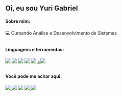 ## Oi, eu sou Yuri Gabriel

#### Sobre mim:
<p>
 💻 Cursando Análise e Desenvolvimento de Sistemas <br>
</p>

## 

#### Linguagens e ferramentas:
<p>
 <a href="https://developer.mozilla.org/pt-BR/docs/Web/JavaScript" target="_blank"><img src="https://img.icons8.com/color/40/000000/javascript--v2.png" target="_blank"/></a>
 <a href="https://www.python.org/doc/versions/" target="_blank"><img src="https://img.icons8.com/color/40/undefined/python--v1.png"/></a>
 <a href="https://git-scm.com/docs/git/pt_BR" target="_blank"><img src="https://img.icons8.com/color/40/000000/git.png" target="_blank"/></a>
 <a href="https://www.adobe.com/pt/products/photoshop.html" target="_blank"><img src="https://img.icons8.com/fluency/48/undefined/adobe-photoshop.png"/></a>
 <a href="https://www.blackmagicdesign.com/br/products/davinciresolve" target="_blank"><img src="https://img.icons8.com/color/50/000000/davinci-resolve.png"/></a>
 <a href="https://www.mysql.com/" target="_blank"><<img src="https://img.icons8.com/ios/50/null/mysql-logo.png"/></a>
</p>
  
## 
 
#### Você pode me achar aqui:
<p>
 <a href="https://www.instagram.com/yurigabr25/" target="_blank"/><img src="https://img.icons8.com/fluency/40/undefined/instagram-new.png"/>
 <a href="https://twitter.com/yurigabr25" target="_blank"><img src="https://img.icons8.com/fluency/40/000000/twitter.png" target="_blank"/></a>
 <a href="https://www.linkedin.com/in/yurigabr25/" target="_blank"><img src="https://img.icons8.com/color/40/000000/linkedin-circled--v5.png"/></a>
 <a href="https://www.kooapp.com/profile/yurigabr25" target="_blank"><img src="https://img.icons8.com/color/50/null/koo.png"/>
 <a href="mailto:yurigabriel1995@outlook.com?"><img src="https://img.icons8.com/fluency/40/undefined/email-open.png"/></a>
</p>

